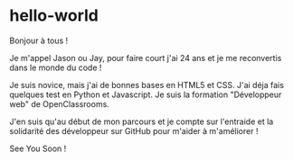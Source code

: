# hello-world

Bonjour à tous !

Je m'appel Jason ou Jay, pour faire court j'ai 24 ans et je me reconvertis dans le monde du code !

Je suis novice, mais j'ai de bonnes bases en HTML5 et CSS. 
J'ai déja fais quelques test en Python et Javascript.
Je suis la formation "Développeur web" de OpenClassrooms.

J'en suis qu'au début de mon parcours et je compte sur l'entraide et la solidarité des développeur sur GitHub pour m'aider à m'améliorer !

See You Soon !


